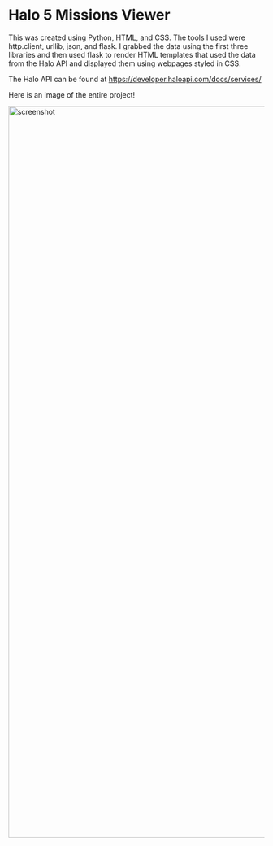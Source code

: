 # Halo 5 Missions Viewer

This was created using Python, HTML, and CSS. The tools I used were http.client, urllib, json, and flask. I grabbed the data using the first three
libraries and then used flask to render HTML templates that used the data from the Halo API and displayed them using webpages styled in CSS.

The Halo API can be found at https://developer.haloapi.com/docs/services/

Here is an image of the entire project!

<img width="1440" alt="screenshot" src="https://user-images.githubusercontent.com/91798447/158961405-1746029b-6c1c-443c-94b9-48719e75ab1f.png">
